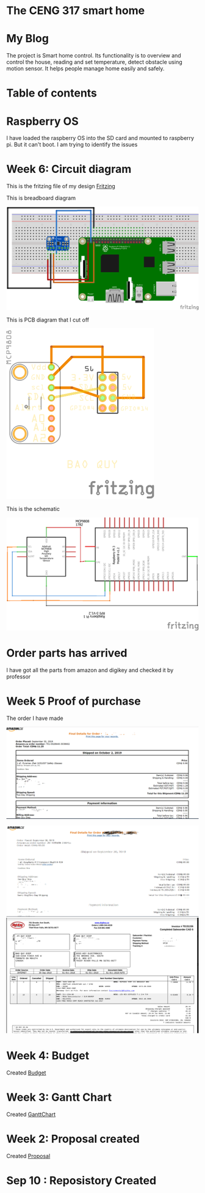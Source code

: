 
  
# The CENG 317 smart home
# My Blog

The project is Smart home control. Its functionality is to overview and control the house, reading and set temperature, detect obstacle using motion sensor. It helps people manage home easily and safely.  


# Table of contents

# Raspberry OS
I have loaded the raspberry OS into the SD card and mounted to raspberry pi. But it can't boot. I am trying to identify the issues
# Week 6: Circuit diagram


This is the fritzing file of my design [Fritzing](https://github.com/diepbaoquy97/SmartHome/blob/master/BaoQuyDiep-Latest.fzz)

This is breadboard diagram

![Breadboard](/Images/BaoQuyDiep-Latest_bb.png)


This is PCB diagram that I cut off

![PCB](/Images/BaoQuyDiep-Latest_pcb.png)


This is the schematic

![Schem](/Images/BaoQuyDiep-Latest_schem.png)

# Order parts has arrived
 I have got all the parts from amazon and digikey and checked it by professor
# Week 5 Proof of purchase
The order I have made

![Glass](/Images/Glass.png)

![Untitled](/Images/Untitled.png)
![digikey](/Images/digikey.png)


# Week 4: Budget
Created [Budget](https://github.com/diepbaoquy97/SmartHome/blob/master/PartsFor2SmartHome_(2).pdf)

# Week 3: Gantt Chart
Created [GanttChart](https://github.com/diepbaoquy97/SmartHome/blob/master/Gantt.xlsx)
# Week 2: Proposal created
Created [Proposal](https://github.com/diepbaoquy97/SmartHome/blob/master/Proposal.xlsx)

# Sep 10 : Reposistory Created




